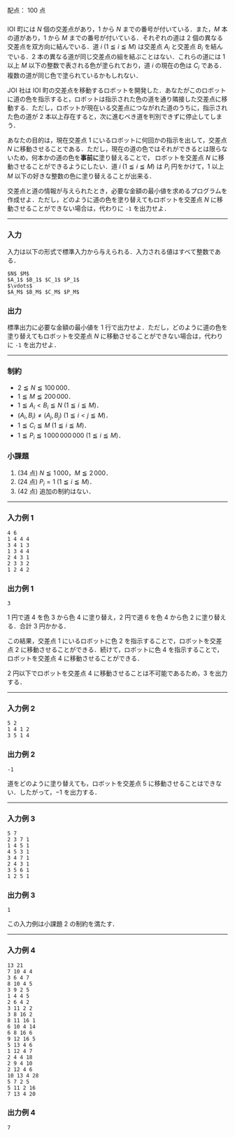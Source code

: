 配点： $100$ 点

###

IOI 町には $N$ 個の交差点があり，$1$ から $N$ までの番号が付いている．また，$M$ 本の道があり，$1$ から $M$ までの番号が付いている．それぞれの道は $2$ 個の異なる交差点を双方向に結んでいる．道 $i$ ($1 \leqq i \leqq M$) は交差点 $A_i$ と交差点 $B_i$ を結んでいる．$2$ 本の異なる道が同じ交差点の組を結ぶことはない．これらの道には $1$ 以上 $M$ 以下の整数で表される色が塗られており，道 $i$ の現在の色は $C_i$ である．複数の道が同じ色で塗られているかもしれない．

JOI 社は IOI 町の交差点を移動するロボットを開発した．あなたがこのロボットに道の色を指示すると，ロボットは指示された色の道を通り隣接した交差点に移動する．ただし，ロボットが現在いる交差点につながれた道のうちに，指示された色の道が $2$ 本以上存在すると，次に進むべき道を判別できずに停止してしまう．

あなたの目的は，現在交差点 $1$ にいるロボットに何回かの指示を出して，交差点 $N$ に移動させることである．ただし，現在の道の色ではそれができるとは限らないため，何本かの道の色を**事前に**塗り替えることで，
ロボットを交差点 $N$ に移動させることができるようにしたい．道 $i$ ($1 \leqq i \leqq M$) は $P_i$ 円をかけて，$1$ 以上 $M$ 以下の好きな整数の色に塗り替えることが出来る．

交差点と道の情報が与えられたとき，必要な金額の最小値を求めるプログラムを作成せよ．ただし，どのように道の色を塗り替えてもロボットを交差点 $N$ に移動させることができない場合は，代わりに `-1` を出力せよ．

---

### 入力

入力は以下の形式で標準入力から与えられる．入力される値はすべて整数である．
~~~
$N$ $M$
$A_1$ $B_1$ $C_1$ $P_1$
$\vdots$
$A_M$ $B_M$ $C_M$ $P_M$
~~~

### 出力

標準出力に必要な金額の最小値を $1$ 行で出力せよ．ただし，どのように道の色を塗り替えてもロボットを交差点 $N$ に移動させることができない場合は，代わりに `-1` を出力せよ．

---

### 制約

- $2 \leqq N \leqq 100\,000$．
- $1 \leqq M \leqq 200\,000$．
- $1 \leqq A_i < B_i \leqq N$ ($1 \leqq i \leqq M$)．
- $(A_i, B_i) \neq (A_j, B_j)$ ($1 \leqq i < j \leqq M$)．
- $1 \leqq C_i \leqq M$ ($1 \leqq i \leqq M$)．
- $1 \leqq P_i \leqq 1\,000\,000\,000$ ($1 \leqq i \leqq M$)．

### 小課題

1. ($34$ 点) $N \leqq 1\,000$，$M \leqq 2\,000$．
2. ($24$ 点) $P_i = 1$ ($1 \leqq i \leqq M$)．
3. ($42$ 点) 追加の制約はない．

---

### 入力例 1

~~~
4 6
1 4 4 4
3 4 1 3
1 3 4 4
2 4 3 1
2 3 3 2
1 2 4 2
~~~

### 出力例 1

~~~
3
~~~

$1$ 円で道 $4$ を色 $3$ から色 $4$ に塗り替え，$2$ 円で道 $6$ を色 $4$ から色 $2$ に塗り替える．合計 $3$ 円かかる．

この結果，交差点 $1$ にいるロボットに色 $2$ を指示することで，ロボットを交差点 $2$ に移動させることができる．続けて，ロボットに色 $4$ を指示することで，ロボットを交差点 $4$ に移動させることができる．

$2$ 円以下でロボットを交差点 $4$ に移動させることは不可能であるため，$3$ を出力する．

---

### 入力例 2

~~~
5 2
1 4 1 2
3 5 1 4
~~~

### 出力例 2

~~~
-1
~~~

道をどのように塗り替えても，ロボットを交差点 $5$ に移動させることはできない．したがって，$-1$ を出力する．

---

### 入力例 3

~~~
5 7
2 3 7 1
1 4 5 1
4 5 3 1
3 4 7 1
2 4 3 1
3 5 6 1
1 2 5 1
~~~

### 出力例 3

~~~
1
~~~

この入力例は小課題 $2$ の制約を満たす．

---

### 入力例 4

~~~
13 21
7 10 4 4
3 6 4 7
8 10 4 5
3 9 2 5
1 4 4 5
2 6 4 2
3 11 2 2
3 8 16 2
8 11 16 1
6 10 4 14
6 8 16 6
9 12 16 5
5 13 4 6
1 12 4 7
2 4 4 18
2 9 4 10
2 12 4 6
10 13 4 28
5 7 2 5
5 11 2 16
7 13 4 20
~~~

### 出力例 4

~~~
7
~~~
